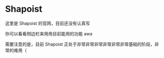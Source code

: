 # Shapoist

这里是 Shapoist 的官网，目前还没有认真写

你可以看看侧边栏来用用目前能用的功能 awa

需要注意的是，目前 Shapoist 正处于非常非常非常非常非常非常基础的阶段，非常的难用（